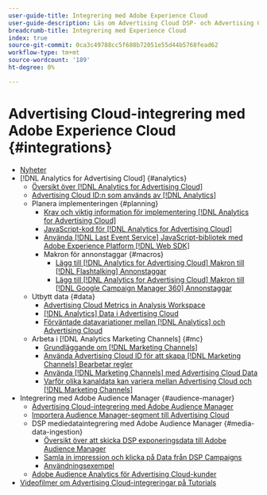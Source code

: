 ```yaml
---
user-guide-title: Integrering med Adobe Experience Cloud
user-guide-description: Läs om Advertising Cloud DSP- och Advertising Cloud Search-integreringar med andra produkter och tjänster från Adobe Experience Cloud.
breadcrumb-title: Integrering med Experience Cloud
index: true
source-git-commit: 0ca3c49788cc5f688b72051e55d44b5768fead62
workflow-type: tm+mt
source-wordcount: '189'
ht-degree: 0%

---
```



# Advertising Cloud-integrering med Adobe Experience Cloud {#integrations}

<!--  ADD LATER: and Adobe Experience Platform -->

+ [Nyheter](/help/integrations/home.md)
+ [!DNL Analytics for Advertising Cloud] {#analytics}
   + [Översikt över [!DNL Analytics for Advertising Cloud]](/help/integrations/analytics/overview.md)
   + [Advertising Cloud ID:n som används av [!DNL Analytics]](/help/integrations/analytics/ids.md)
   + Planera implementeringen {#planning}
      + [Krav och viktig information för implementering [!DNL Analytics for Advertising Cloud]](/help/integrations/analytics/prerequisites.md)
      + [JavaScript-kod för [!DNL Analytics for Advertising Cloud]](/help/integrations/analytics/javascript.md)
      + [Använda [!DNL Last Event Service] JavaScript-bibliotek med Adobe Experience Platform [!DNL Web SDK]](/help/integrations/analytics/web-sdk.md)
      + Makron för annonstaggar {#macros}
         + [Lägg till [!DNL Analytics for Advertising Cloud] Makron till [!DNL Flashtalking] Annonstaggar](/help/integrations/analytics/macros-flashtalking.md)
         + [Lägg till [!DNL Analytics for Advertising Cloud] Makron till [!DNL Google Campaign Manager 360] Annonstaggar](/help/integrations/analytics/macros-google-campaign-manager.md)
   + Utbytt data {#data}
      + [Advertising Cloud Metrics in Analysis Workspace](/help/integrations/analytics/advertising-cloud-metrics-in-analytics.md)
      + [[!DNL Analytics] Data i Advertising Cloud](/help/integrations/analytics/analytics-data-in-advertising-cloud.md)
      + [Förväntade datavariationer mellan [!DNL Analytics] och Advertising Cloud](/help/integrations/analytics/data-variances.md)
   + Arbeta i [!DNL Analytics Marketing Channels] {#mc}
      + [Grundläggande om [!DNL Marketing Channels]](/help/integrations/analytics/marketing-channels/mc-overview.md)
      + [Använda Advertising Cloud ID för att skapa [!DNL Marketing Channels] Bearbetar regler](/help/integrations/analytics/marketing-channels/mc-ids.md)
      + [Använda [!DNL Marketing Channels] med Advertising Cloud Data](/help/integrations/analytics/marketing-channels/mc-ac-data.md)
      + [Varför olika kanaldata kan variera mellan Advertising Cloud och [!DNL Marketing Channels]](/help/integrations/analytics/marketing-channels/mc-data-variances.md)
+ Integrering med Adobe Audience Manager {#audience-manager}
   + [Advertising Cloud-integrering med Adobe Audience Manager](/help/integrations/audience-manager/overview.md)
   + [Importera Audience Manager-segment till Advertising Cloud](/help/integrations/audience-manager/import-audiences.md)
   + DSP mediedataintegrering med Adobe Audience Manager {#media-data-ingestion}
      + [Översikt över att skicka DSP exponeringsdata till Adobe Audience Manager](/help/integrations/audience-manager/media-data-integration/overview.md)
      + [Samla in impression och klicka på Data från DSP Campaigns](/help/integrations/audience-manager/media-data-integration/collect.md)
      + [Användningsexempel](/help/integrations/audience-manager/media-data-integration/use-cases.md)
   + [Adobe Audience Analytics för Advertising Cloud-kunder](/help/integrations/audience-manager/audience-analytics.md)
+ [Videofilmer om Advertising Cloud-integreringar på Tutorials](https://experienceleague.adobe.com/docs/advertising-cloud-learn/tutorials/overview.html)<!-- rename if the tutorials TOC structure changes -->
